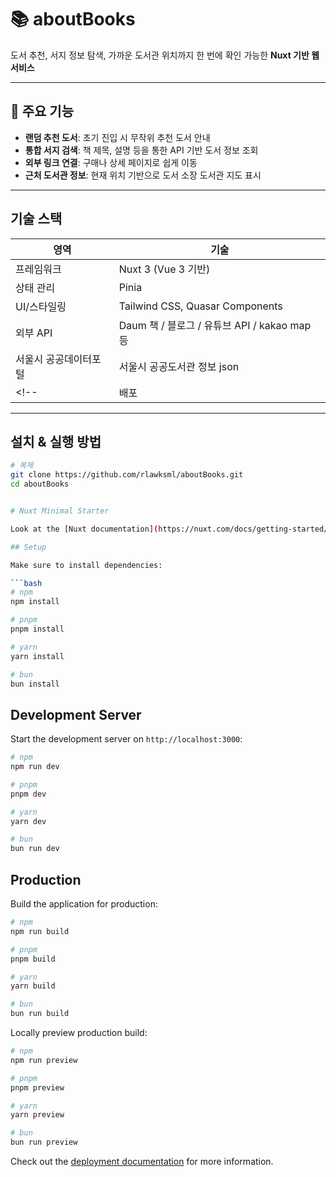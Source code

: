 # 📚 aboutBooks

도서 추천, 서지 정보 탐색, 가까운 도서관 위치까지 한 번에 확인 가능한 **Nuxt 기반 웹 서비스**

---
## 🚀 주요 기능
- **랜덤 추천 도서**: 초기 진입 시 무작위 추천 도서 안내
- **통합 서지 검색**: 책 제목, 설명 등을 통한 API 기반 도서 정보 조회
- **외부 링크 연결**: 구매나 상세 페이지로 쉽게 이동
- **근처 도서관 정보**: 현재 위치 기반으로 도서 소장 도서관 지도 표시

---
##  기술 스택
| 영역 | 기술 |
|------|------|
| 프레임워크 | Nuxt 3 (Vue 3 기반) |
| 상태 관리 | Pinia |
| UI/스타일링 | Tailwind CSS, Quasar Components |
| 외부 API | Daum 책 / 블로그 / 유튜브 API / kakao map 등 |  
| 서울시 공공데이터포털 | 서울시 공공도서관 정보 json |  
<!-- | 배포 | Vercel / Netlify 등 (Deploy 설명 링크) | -->

---
##  설치 & 실행 방법

```bash
# 복제
git clone https://github.com/rlawksml/aboutBooks.git
cd aboutBooks


# Nuxt Minimal Starter

Look at the [Nuxt documentation](https://nuxt.com/docs/getting-started/introduction) to learn more.

## Setup

Make sure to install dependencies:

```bash
# npm
npm install

# pnpm
pnpm install

# yarn
yarn install

# bun
bun install
```

## Development Server

Start the development server on `http://localhost:3000`:

```bash
# npm
npm run dev

# pnpm
pnpm dev

# yarn
yarn dev

# bun
bun run dev
```

## Production

Build the application for production:

```bash
# npm
npm run build

# pnpm
pnpm build

# yarn
yarn build

# bun
bun run build
```

Locally preview production build:

```bash
# npm
npm run preview

# pnpm
pnpm preview

# yarn
yarn preview

# bun
bun run preview
```

Check out the [deployment documentation](https://nuxt.com/docs/getting-started/deployment) for more information.
